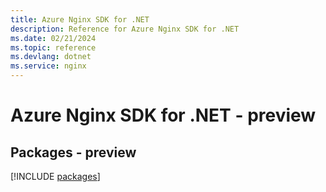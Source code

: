 ```yaml
---
title: Azure Nginx SDK for .NET
description: Reference for Azure Nginx SDK for .NET
ms.date: 02/21/2024
ms.topic: reference
ms.devlang: dotnet
ms.service: nginx
---
```

# Azure Nginx SDK for .NET - preview
## Packages - preview
[!INCLUDE [packages](nginx-index.md)]